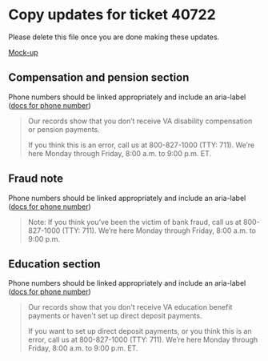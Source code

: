 # Copy updates for ticket 40722

Please delete this file once you are done making these updates.

[Mock-up](https://www.sketch.com/s/1a920e73-1dcb-47c4-aae8-08656756c131/a/OmJpOLG)

## Compensation and pension section

Phone numbers should be linked appropriately and include an aria-label ([docs for phone number](https://design.va.gov/storybook/?path=/docs/components-va-telephone--three-digit-number#aria-described-by))

> Our records show that you don’t receive VA disability compensation or pension payments. 
>
>If you think this is an error, call us at 800-827-1000 (TTY: 711). We’re here Monday through Friday, 8:00 a.m. to 9:00 p.m. ET. 

## Fraud note
Phone numbers should be linked appropriately and include an aria-label ([docs for phone number](https://design.va.gov/storybook/?path=/docs/components-va-telephone--three-digit-number#aria-described-by))

> Note: If you think you’ve been the victim of bank fraud, call us at 800-827-1000 (TTY: 711). We’re here Monday through Friday, 8:00 a.m. to 9:00 p.m.

## Education section

Phone numbers should be linked appropriately and include an aria-label ([docs for phone number](https://design.va.gov/storybook/?path=/docs/components-va-telephone--three-digit-number#aria-described-by))

> Our records show that you don't receive VA education benefit payments or haven't set up direct deposit payments.
>
>If you want to set up direct deposit payments, or you think this is an error, call us at 800-827-1000 (TTY: 711). We’re here Monday through Friday, 8:00 a.m. to 9:00 p.m. ET. 
